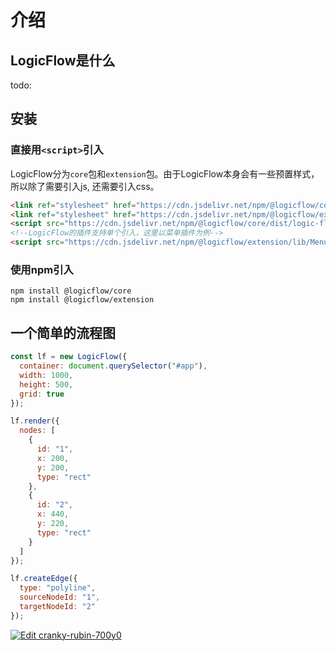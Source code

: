 # 介绍

## LogicFlow是什么

todo:


## 安装

### 直接用`<script>`引入

LogicFlow分为`core`包和`extension`包。由于LogicFlow本身会有一些预置样式，所以除了需要引入js, 还需要引入css。


```html
<link ref="stylesheet" href="https://cdn.jsdelivr.net/npm/@logicflow/core/dist/style/index.css" />
<link ref="stylesheet" href="https://cdn.jsdelivr.net/npm/@logicflow/extension/lib/style/index.css" />
<script src="https://cdn.jsdelivr.net/npm/@logicflow/core/dist/logic-flow.js"></script>
<!--LogicFlow的插件支持单个引入，这里以菜单插件为例-->
<script src="https://cdn.jsdelivr.net/npm/@logicflow/extension/lib/Menu.js"></script>

```

### 使用npm引入

```shell
npm install @logicflow/core
npm install @logicflow/extension
```

## 一个简单的流程图

```js
const lf = new LogicFlow({
  container: document.querySelector("#app"),
  width: 1000,
  height: 500,
  grid: true
});

lf.render({
  nodes: [
    {
      id: "1",
      x: 200,
      y: 200,
      type: "rect"
    },
    {
      id: "2",
      x: 440,
      y: 220,
      type: "rect"
    }
  ]
});

lf.createEdge({
  type: "polyline",
  sourceNodeId: "1",
  targetNodeId: "2"
});
```

[![Edit cranky-rubin-700y0](https://codesandbox.io/static/img/play-codesandbox.svg)](https://codesandbox.io/s/cranky-rubin-700y0?fontsize=14&hidenavigation=1&theme=dark)
